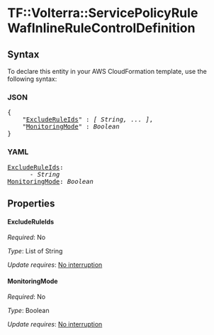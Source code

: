 # TF::Volterra::ServicePolicyRule WafInlineRuleControlDefinition

## Syntax

To declare this entity in your AWS CloudFormation template, use the following syntax:

### JSON

<pre>
{
    "<a href="#excluderuleids" title="ExcludeRuleIds">ExcludeRuleIds</a>" : <i>[ String, ... ]</i>,
    "<a href="#monitoringmode" title="MonitoringMode">MonitoringMode</a>" : <i>Boolean</i>
}
</pre>

### YAML

<pre>
<a href="#excluderuleids" title="ExcludeRuleIds">ExcludeRuleIds</a>: <i>
      - String</i>
<a href="#monitoringmode" title="MonitoringMode">MonitoringMode</a>: <i>Boolean</i>
</pre>

## Properties

#### ExcludeRuleIds

_Required_: No

_Type_: List of String

_Update requires_: [No interruption](https://docs.aws.amazon.com/AWSCloudFormation/latest/UserGuide/using-cfn-updating-stacks-update-behaviors.html#update-no-interrupt)

#### MonitoringMode

_Required_: No

_Type_: Boolean

_Update requires_: [No interruption](https://docs.aws.amazon.com/AWSCloudFormation/latest/UserGuide/using-cfn-updating-stacks-update-behaviors.html#update-no-interrupt)

